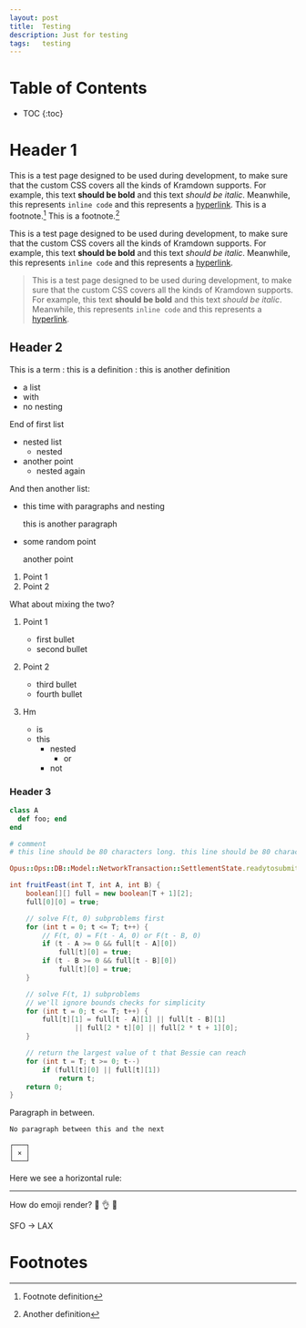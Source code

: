 ```yaml
---
layout: post
title:  Testing
description: Just for testing
tags:   testing
---
```


# Table of Contents

- TOC
{:toc}

# Header 1

This is a test page designed to be used during development, to make sure that
the custom CSS covers all the kinds of Kramdown supports. For example,
this text **should be bold** and this text *should be italic*. Meanwhile, this
represents `inline code` and this represents a [hyperlink](#header-2).
This is a footnote.[^1] This is a footnote.[^footnote]

This is a test page designed to be used during development, to make sure that
the custom CSS covers all the kinds of Kramdown supports. For example,
this text **should be bold** and this text *should be italic*. Meanwhile, this
represents `inline code` and this represents a [hyperlink](#).

> This is a test page designed to be used during development, to make sure that
> the custom CSS covers all the kinds of Kramdown supports. For example,
> this text **should be bold** and this text *should be italic*. Meanwhile, this
> represents `inline code` and this represents a [hyperlink](#).

## Header 2

This is a term
: this is a definition
: this is another definition

- a list
- with
- no nesting

End of first list

- nested list
    - nested
- another point
    - nested again

And then another list: 

- this time with paragraphs and nesting

  this is another paragraph

- some random point

  another point

1.  Point 1
2.  Point 2

What about mixing the two?

1. Point 1
    - first bullet
    - second bullet

2. Point 2
    - third bullet
    - fourth bullet

1. Hm
    - is
    - this
        - nested
            - or 
        - not

### Header 3

```ruby
class A
  def foo; end
end

# comment
# this line should be 80 characters long. this line should be 80 characters long

Opus::Ops::DB::Model::NetworkTransaction::SettlementState.readytosubmit(arg0, arg1, arg2, arg3)
```

```java
int fruitFeast(int T, int A, int B) {
    boolean[][] full = new boolean[T + 1][2];
    full[0][0] = true;

    // solve F(t, 0) subproblems first
    for (int t = 0; t <= T; t++) {
        // F(t, 0) = F(t - A, 0) or F(t - B, 0)
        if (t - A >= 0 && full[t - A][0])
            full[t][0] = true;
        if (t - B >= 0 && full[t - B][0])
            full[t][0] = true;
    }

    // solve F(t, 1) subproblems
    // we'll ignore bounds checks for simplicity
    for (int t = 0; t <= T; t++) {
        full[t][1] = full[t - A][1] || full[t - B][1]
                || full[2 * t][0] || full[2 * t + 1][0];
    }

    // return the largest value of t that Bessie can reach
    for (int t = T; t >= 0; t--)
        if (full[t][0] || full[t][1])
            return t;
    return 0;
}
```

Paragraph in between.


    No paragraph between this and the next


```
┌───┐
│ × │
└───┘
```


Here we see a horizontal rule:

- - -


How do emoji render? 🤔 👌 🚀

SFO -> LAX

# Footnotes

[^1]: Footnote definition

[^footnote]: Another definition
